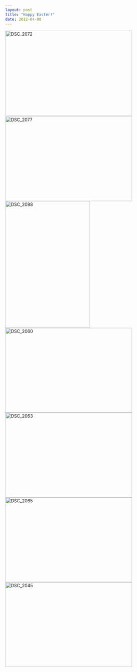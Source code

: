 ```yaml
---
layout: post
title: "Happy Easter!"
date: 2012-04-08
---
```


<p><a href="http://www.thepaladinos.com/image.axd?picture=Windows-Live-Writer/Happy-Easter/31DEEC98/DSC_2072.jpg" target="_blank"><img style="background-image: none; border-right-width: 0px; padding-left: 0px; padding-right: 0px; display: inline; border-top-width: 0px; border-bottom-width: 0px; border-left-width: 0px; padding-top: 0px" title="DSC_2072" border="0" alt="DSC_2072" src="http://www.thepaladinos.com/image.axd?picture=Windows-Live-Writer/Happy-Easter/5DEBC3BC/DSC_2072_thumb.jpg" width="404" height="270" /></a><a href="http://www.thepaladinos.com/image.axd?picture=Windows-Live-Writer/Happy-Easter/11B3BA0E/DSC_2075.jpg" target="_blank">     <br /><img style="background-image: none; border-right-width: 0px; padding-left: 0px; padding-right: 0px; display: inline; border-top-width: 0px; border-bottom-width: 0px; border-left-width: 0px; padding-top: 0px" title="DSC_2077" border="0" alt="DSC_2077" src="http://www.thepaladinos.com/image.axd?picture=Windows-Live-Writer/Happy-Easter/1E7DEA5F/DSC_2077_thumb.jpg" width="404" height="270" /></a>    <br /><a href="http://www.thepaladinos.com/image.axd?picture=Windows-Live-Writer/Happy-Easter/440767C0/DSC_2088.jpg" target="_blank"><img style="background-image: none; border-bottom: 0px; border-left: 0px; padding-left: 0px; padding-right: 0px; display: inline; border-top: 0px; border-right: 0px; padding-top: 0px" title="DSC_2088" border="0" alt="DSC_2088" src="http://www.thepaladinos.com/image.axd?picture=Windows-Live-Writer/Happy-Easter/21CF5C3A/DSC_2088_thumb.jpg" width="270" height="404" /></a>    <br /><a href="http://www.thepaladinos.com/image.axd?picture=Windows-Live-Writer/Happy-Easter/6773E658/DSC_2060.jpg" target="_blank"><img style="background-image: none; border-bottom: 0px; border-left: 0px; margin: 0px; padding-left: 0px; padding-right: 0px; display: inline; border-top: 0px; border-right: 0px; padding-top: 0px" title="DSC_2060" border="0" alt="DSC_2060" src="http://www.thepaladinos.com/image.axd?picture=Windows-Live-Writer/Happy-Easter/6556E78F/DSC_2060_thumb.jpg" width="404" height="270" /></a><a href="http://www.thepaladinos.com/image.axd?picture=Windows-Live-Writer/Happy-Easter/16762230/DSC_2063.jpg" target="_blank"><img style="background-image: none; border-bottom: 0px; border-left: 0px; margin: 0px; padding-left: 0px; padding-right: 0px; display: inline; border-top: 0px; border-right: 0px; padding-top: 0px" title="DSC_2063" border="0" alt="DSC_2063" src="http://www.thepaladinos.com/image.axd?picture=Windows-Live-Writer/Happy-Easter/0686DD6C/DSC_2063_thumb.jpg" width="404" height="270" /></a><a href="http://www.thepaladinos.com/image.axd?picture=Windows-Live-Writer/Happy-Easter/61891CF2/DSC_2065.jpg" target="_blank"><img style="background-image: none; border-bottom: 0px; border-left: 0px; margin: 0px; padding-left: 0px; padding-right: 0px; display: inline; border-top: 0px; border-right: 0px; padding-top: 0px" title="DSC_2065" border="0" alt="DSC_2065" src="http://www.thepaladinos.com/image.axd?picture=Windows-Live-Writer/Happy-Easter/7148B1F6/DSC_2065_thumb.jpg" width="404" height="270" /></a>    <br /><a href="http://www.thepaladinos.com/image.axd?picture=Windows-Live-Writer/Happy-Easter/21FBB9A2/DSC_2045.jpg" target="_blank"><img style="background-image: none; border-bottom: 0px; border-left: 0px; padding-left: 0px; padding-right: 0px; display: inline; border-top: 0px; border-right: 0px; padding-top: 0px" title="DSC_2045" border="0" alt="DSC_2045" src="http://www.thepaladinos.com/image.axd?picture=Windows-Live-Writer/Happy-Easter/7E12E247/DSC_2045_thumb.jpg" width="404" height="270" /></a></p>
